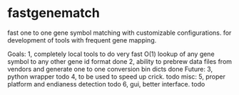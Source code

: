 fastgenematch
=============

fast one to one gene symbol matching with customizable configurations. 
for development of tools with frequent gene mapping.

Goals:
1, completely local tools to do very fast O(1) lookup of any gene symbol to any other gene id format
  done
2, ability to prebrew data files from vendors and generate one to one conversion bin dicts
  done
Future:
3, python wrapper
  todo
4, to be used to speed up crick.
  todo
misc:
5, proper platform and endianess detection
  todo
6, gui, better interface.
  todo
